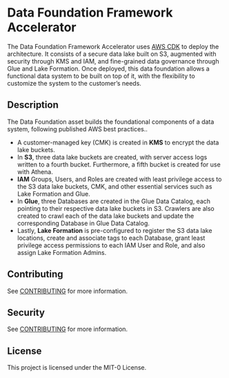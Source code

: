 # Data Foundation Framework Accelerator
The Data Foundation Framework Accelerator uses [AWS CDK](https://github.com/aws/aws-cdk/) to deploy the architecture. It consists of a secure data lake built on S3, augmented with security through KMS and IAM, and fine-grained data governance through Glue and Lake Formation. Once deployed, this data foundation allows a functional data system to be built on top of it, with the flexibility to customize the system to the customer’s needs. 

## Description
The Data Foundation asset builds the foundational components of a data system, following published AWS best practices..

- A customer-managed key (CMK) is created in **KMS** to encrypt the data lake buckets.
- In **S3**, three data lake buckets are created, with server access logs written to a fourth bucket. Furthermore, a fifth bucket is created for use with Athena.
- **IAM** Groups, Users, and Roles are created with least privilege access to the S3 data lake buckets, CMK, and other essential services such as Lake Formation and Glue.
- In **Glue**, three Databases are created in the Glue Data Catalog, each pointing to their respective data lake buckets in S3. Crawlers are also created to crawl each of the data lake buckets and update the corresponding Database in Glue Data Catalog.
- Lastly, **Lake Formation** is pre-configured to register the S3 data lake locations, create and associate tags to each Database, grant least privilege access permissions to each IAM User and Role, and also assign Lake Formation Admins.

## Contributing
See [CONTRIBUTING](CONTRIBUTING.md) for more information.

## Security
See [CONTRIBUTING](CONTRIBUTING.md#security-issue-notifications) for more information.

## License
This project is licensed under the MIT-0 License.




